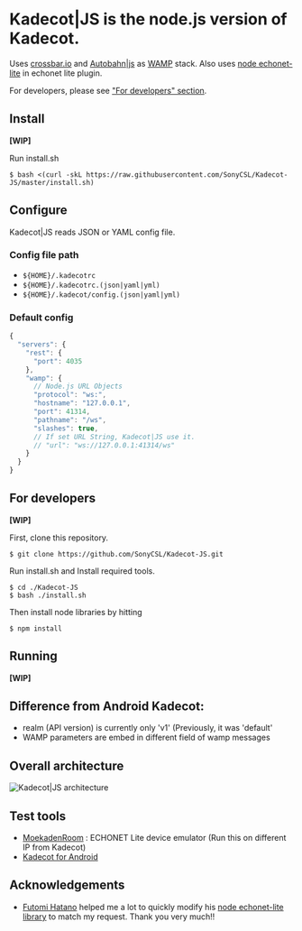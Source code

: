 # Kadecot|JS is the node.js version of Kadecot.

Uses [crossbar.io](http://crossbar.io/docs/Installation-on-CentOS-and-RedHat/) and [Autobahn|js](http://autobahn.ws/js/) as [WAMP](http://wamp.ws) stack. Also uses [node echonet-lite](https://www.npmjs.com/package/node-echonet-lite) in echonet lite plugin.

For developers, please see ["For developers" section](#for-developers).

## Install

**[WIP]**

Run install.sh

```
$ bash <(curl -skL https://raw.githubusercontent.com/SonyCSL/Kadecot-JS/master/install.sh)
```

## Configure

Kadecot|JS reads JSON or YAML config file.

### Config file path

- ``${HOME}/.kadecotrc``
- ``${HOME}/.kadecotrc.(json|yaml|yml)``
- ``${HOME}/.kadecot/config.(json|yaml|yml)``

### Default config

```js
{
  "servers": {
    "rest": {
      "port": 4035
    },
    "wamp": {
      // Node.js URL Objects
      "protocol": "ws:",
      "hostname": "127.0.0.1",
      "port": 41314,
      "pathname": "/ws",
      "slashes": true,
      // If set URL String, Kadecot|JS use it.
      // "url": "ws://127.0.0.1:41314/ws"
    }
  }
}
```

## For developers

**[WIP]**

First, clone this repository.
```
$ git clone https://github.com/SonyCSL/Kadecot-JS.git
```

Run install.sh and Install required tools.
```
$ cd ./Kadecot-JS
$ bash ./install.sh
```

Then install node libraries by hitting
```
$ npm install
```

## Running

**[WIP]**

## Difference from Android Kadecot:

- realm (API version) is currently only 'v1' (Previously, it was 'default'
- WAMP parameters are embed in different field of wamp messages

## Overall architecture

![Kadecot|JS architecture](http://lifedesign.tech/wp-content/uploads/2016/08/KadecotJS-Architecture.png?0)

## Test tools
- [MoekadenRoom](http://kadecot.net/blog/1479/) : ECHONET Lite device emulator (Run this on different IP from Kadecot)
- [Kadecot for Android](https://play.google.com/store/apps/details?id=com.sonycsl.Kadecot)

## Acknowledgements
- [Futomi Hatano](https://github.com/futomi) helped me a lot to quickly modify his [node echonet-lite library](https://www.npmjs.com/package/node-echonet-lite) to match my request. Thank you very much!!
